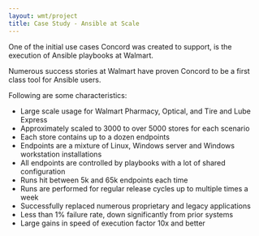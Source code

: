 ```yaml
---
layout: wmt/project
title: Case Study - Ansible at Scale
---
```


One of the initial use cases Concord was created to support, is the execution
of Ansible playbooks at Walmart.

Numerous success stories at Walmart have proven Concord to be a first class tool
for Ansible users.

Following are some characteristics:

- Large scale usage for Walmart Pharmacy, Optical, and Tire and Lube Express
- Approximately scaled to 3000 to over 5000 stores for each scenario
- Each store contains up to a dozen endpoints
- Endpoints are a mixture of Linux, Windows server and Windows workstation
  installations
- All endpoints are controlled by playbooks with a lot of shared configuration
- Runs hit between 5k and 65k endpoints each time
- Runs are performed for regular release cycles up to multiple times a week
- Successfully replaced numerous proprietary and legacy applications
- Less than 1% failure rate, down significantly from prior systems
- Large gains in speed of execution factor 10x and better


